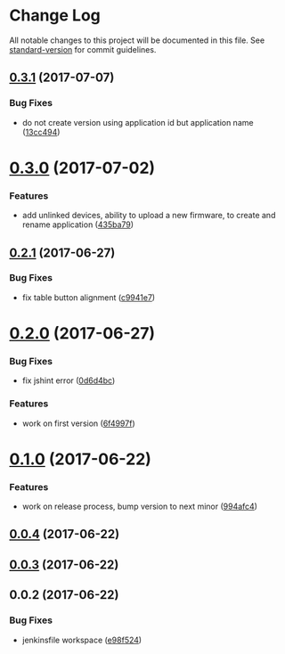 # Change Log

All notable changes to this project will be documented in this file. See [standard-version](https://github.com/conventional-changelog/standard-version) for commit guidelines.

<a name="0.3.1"></a>
## [0.3.1](https://github.com/denouche/iot-admin-front/compare/v0.3.0...v0.3.1) (2017-07-07)


### Bug Fixes

* do not create version using application id but application name ([13cc494](https://github.com/denouche/iot-admin-front/commit/13cc494))



<a name="0.3.0"></a>
# [0.3.0](https://github.com/denouche/iot-admin-front/compare/v0.2.1...v0.3.0) (2017-07-02)


### Features

* add unlinked devices, ability to upload a new firmware, to create and rename application ([435ba79](https://github.com/denouche/iot-admin-front/commit/435ba79))



<a name="0.2.1"></a>
## [0.2.1](https://github.com/denouche/iot-admin-front/compare/v0.2.0...v0.2.1) (2017-06-27)


### Bug Fixes

* fix table button alignment ([c9941e7](https://github.com/denouche/iot-admin-front/commit/c9941e7))



<a name="0.2.0"></a>
# [0.2.0](https://github.com/denouche/iot-admin-front/compare/v0.1.0...v0.2.0) (2017-06-27)


### Bug Fixes

* fix jshint error ([0d6d4bc](https://github.com/denouche/iot-admin-front/commit/0d6d4bc))


### Features

* work on first version ([6f4997f](https://github.com/denouche/iot-admin-front/commit/6f4997f))



<a name="0.1.0"></a>
# [0.1.0](https://github.com/denouche/iot-admin-front/compare/v0.0.3...v0.1.0) (2017-06-22)


### Features

* work on release process, bump version to next minor ([994afc4](https://github.com/denouche/iot-admin-front/commit/994afc4))



<a name="0.0.4"></a>
## [0.0.4](https://github.com/denouche/iot-admin-front/compare/v0.0.3...v0.0.4) (2017-06-22)



<a name="0.0.3"></a>
## [0.0.3](https://github.com/denouche/iot-admin-front/compare/v0.0.2...v0.0.3) (2017-06-22)



<a name="0.0.2"></a>
## 0.0.2 (2017-06-22)


### Bug Fixes

* jenkinsfile workspace ([e98f524](https://github.com/denouche/iot-admin-front/commit/e98f524))
